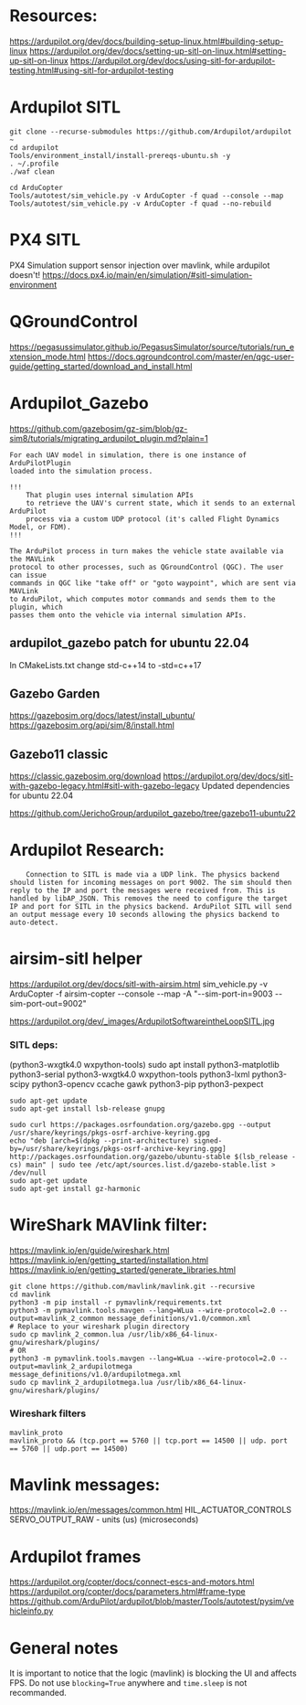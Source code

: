 # Resources:
https://ardupilot.org/dev/docs/building-setup-linux.html#building-setup-linux
https://ardupilot.org/dev/docs/setting-up-sitl-on-linux.html#setting-up-sitl-on-linux
https://ardupilot.org/dev/docs/using-sitl-for-ardupilot-testing.html#using-sitl-for-ardupilot-testing

# Ardupilot SITL
```
git clone --recurse-submodules https://github.com/Ardupilot/ardupilot ~
cd ardupilot
Tools/environment_install/install-prereqs-ubuntu.sh -y
. ~/.profile
./waf clean

cd ArduCopter
Tools/autotest/sim_vehicle.py -v ArduCopter -f quad --console --map
Tools/autotest/sim_vehicle.py -v ArduCopter -f quad --no-rebuild
```

# PX4 SITL
PX4 Simulation support sensor injection over mavlink, while ardupilot doesn't!
https://docs.px4.io/main/en/simulation/#sitl-simulation-environment

# QGroundControl
https://pegasussimulator.github.io/PegasusSimulator/source/tutorials/run_extension_mode.html
https://docs.qgroundcontrol.com/master/en/qgc-user-guide/getting_started/download_and_install.html


# Ardupilot_Gazebo

https://github.com/gazebosim/gz-sim/blob/gz-sim8/tutorials/migrating_ardupilot_plugin.md?plain=1
```
For each UAV model in simulation, there is one instance of ArduPilotPlugin
loaded into the simulation process.

!!!
    That plugin uses internal simulation APIs
    to retrieve the UAV's current state, which it sends to an external ArduPilot
    process via a custom UDP protocol (it's called Flight Dynamics Model, or FDM).
!!!

The ArduPilot process in turn makes the vehicle state available via the MAVLink
protocol to other processes, such as QGroundControl (QGC). The user can issue
commands in QGC like "take off" or "goto waypoint", which are sent via MAVLink
to ArduPilot, which computes motor commands and sends them to the plugin, which
passes them onto the vehicle via internal simulation APIs.

```


## ardupilot_gazebo patch for ubuntu 22.04
In CMakeLists.txt change std-c++14 to -std=c++17

## Gazebo Garden
https://gazebosim.org/docs/latest/install_ubuntu/
https://gazebosim.org/api/sim/8/install.html

## Gazebo11 classic
https://classic.gazebosim.org/download
https://ardupilot.org/dev/docs/sitl-with-gazebo-legacy.html#sitl-with-gazebo-legacy
Updated dependencies for ubuntu 22.04

https://github.com/JerichoGroup/ardupilot_gazebo/tree/gazebo11-ubuntu22

# Ardupilot Research:
```
    Connection to SITL is made via a UDP link. The physics backend should listen for incoming messages on port 9002. The sim should then reply to the IP and port the messages were received from. This is handled by libAP_JSON. This removes the need to configure the target IP and port for SITL in the physics backend. ArduPilot SITL will send an output message every 10 seconds allowing the physics backend to auto-detect.
```

# airsim-sitl helper 
https://ardupilot.org/dev/docs/sitl-with-airsim.html
sim_vehicle.py -v ArduCopter -f airsim-copter --console --map -A "--sim-port-in=9003 --sim-port-out=9002"

https://ardupilot.org/dev/_images/ArdupilotSoftwareintheLoopSITL.jpg

### SITL deps:
(python3-wxgtk4.0 wxpython-tools)
sudo apt install python3-matplotlib python3-serial python3-wxgtk4.0 wxpython-tools python3-lxml python3-scipy python3-opencv ccache gawk python3-pip python3-pexpect




```
sudo apt-get update
sudo apt-get install lsb-release gnupg

sudo curl https://packages.osrfoundation.org/gazebo.gpg --output /usr/share/keyrings/pkgs-osrf-archive-keyring.gpg
echo "deb [arch=$(dpkg --print-architecture) signed-by=/usr/share/keyrings/pkgs-osrf-archive-keyring.gpg] http://packages.osrfoundation.org/gazebo/ubuntu-stable $(lsb_release -cs) main" | sudo tee /etc/apt/sources.list.d/gazebo-stable.list > /dev/null
sudo apt-get update
sudo apt-get install gz-harmonic
```

# WireShark MAVlink filter:
https://mavlink.io/en/guide/wireshark.html
https://mavlink.io/en/getting_started/installation.html
https://mavlink.io/en/getting_started/generate_libraries.html

```
git clone https://github.com/mavlink/mavlink.git --recursive
cd mavlink
python3 -m pip install -r pymavlink/requirements.txt
python3 -m pymavlink.tools.mavgen --lang=WLua --wire-protocol=2.0 --output=mavlink_2_common message_definitions/v1.0/common.xml
# Replace to your wireshark plugin directory
sudo cp mavlink_2_common.lua /usr/lib/x86_64-linux-gnu/wireshark/plugins/
# OR
python3 -m pymavlink.tools.mavgen --lang=WLua --wire-protocol=2.0 --output=mavlink_2_ardupilotmega message_definitions/v1.0/ardupilotmega.xml
sudo cp mavlink_2_ardupilotmega.lua /usr/lib/x86_64-linux-gnu/wireshark/plugins/
```
### Wireshark filters
```
mavlink_proto 
mavlink_proto && (tcp.port == 5760 || tcp.port == 14500 || udp. port == 5760 || udp.port == 14500)
```

# Mavlink messages:
https://mavlink.io/en/messages/common.html
HIL_ACTUATOR_CONTROLS
SERVO_OUTPUT_RAW - units (us) (microseconds)

# Ardupilot frames
https://ardupilot.org/copter/docs/connect-escs-and-motors.html
https://ardupilot.org/copter/docs/parameters.html#frame-type
https://github.com/ArduPilot/ardupilot/blob/master/Tools/autotest/pysim/vehicleinfo.py

# General notes
It is important to notice that the logic (mavlink) is blocking the UI and affects FPS.
Do not use `blocking=True` anywhere and `time.sleep` is not recommanded.

